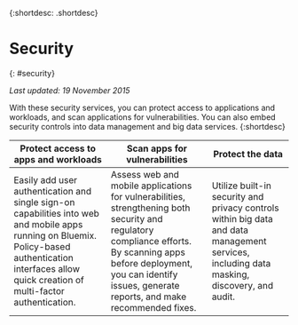 {:shortdesc: .shortdesc} 


# Security
{: #security}

*Last updated: 19 November 2015*

With these security services, you can protect access to applications and workloads, and scan applications for vulnerabilities. You can also embed security controls into data management and big data services. 
{:shortdesc}


Protect access to apps and workloads | Scan apps for vulnerabilities | Protect the data
---- | ---- | ----
Easily add user authentication and single sign-on capabilities into web and mobile apps running on Bluemix. Policy-based authentication interfaces allow quick creation of multi-factor authentication. | Assess web and mobile applications for vulnerabilities, strengthening both security and regulatory compliance efforts. By scanning apps before deployment, you can identify issues, generate reports, and make recommended fixes. | Utilize built-in security and privacy controls within big data and data management services, including data masking, discovery, and audit.